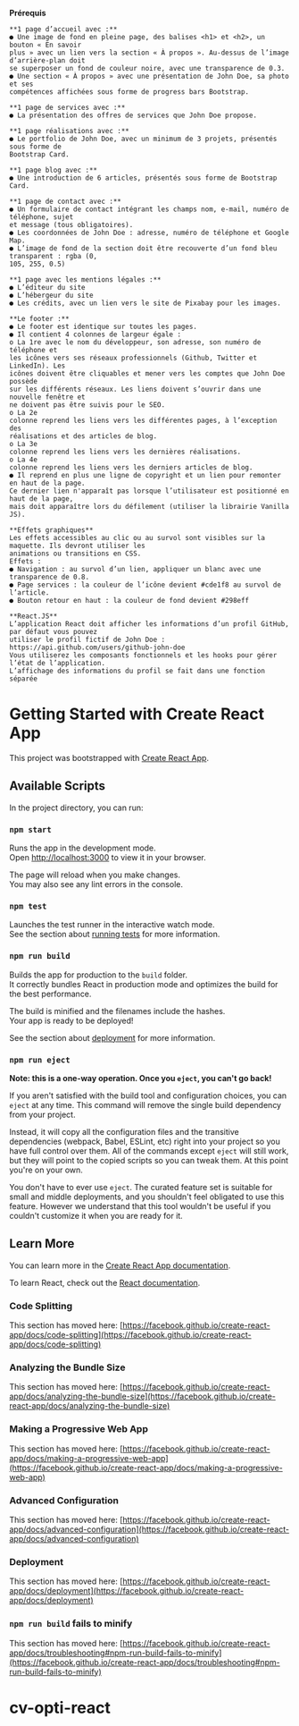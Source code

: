 **Prérequis**

```
**1 page d’accueil avec :**
● Une image de fond en pleine page, des balises <h1> et <h2>, un bouton « En savoir 
plus » avec un lien vers la section « À propos ». Au-dessus de l’image d’arrière-plan doit 
se superposer un fond de couleur noire, avec une transparence de 0.3.
● Une section « À propos » avec une présentation de John Doe, sa photo et ses 
compétences affichées sous forme de progress bars Bootstrap.

**1 page de services avec :** 
● La présentation des offres de services que John Doe propose.

**1 page réalisations avec :**
● Le portfolio de John Doe, avec un minimum de 3 projets, présentés sous forme de 
Bootstrap Card.

**1 page blog avec :**
● Une introduction de 6 articles, présentés sous forme de Bootstrap Card.

**1 page de contact avec :**
● Un formulaire de contact intégrant les champs nom, e-mail, numéro de téléphone, sujet 
et message (tous obligatoires).
● Les coordonnées de John Doe : adresse, numéro de téléphone et Google Map.
● L’image de fond de la section doit être recouverte d’un fond bleu transparent : rgba (0, 
105, 255, 0.5)

**1 page avec les mentions légales :**
● L’éditeur du site
● L’hébergeur du site
● Les crédits, avec un lien vers le site de Pixabay pour les images. 

**Le footer :**
● Le footer est identique sur toutes les pages.
● Il contient 4 colonnes de largeur égale : 
o La 1re avec le nom du développeur, son adresse, son numéro de téléphone et 
les icônes vers ses réseaux professionnels (Github, Twitter et LinkedIn). Les 
icônes doivent être cliquables et mener vers les comptes que John Doe possède 
sur les différents réseaux. Les liens doivent s’ouvrir dans une nouvelle fenêtre et 
ne doivent pas être suivis pour le SEO.
o La 2e
colonne reprend les liens vers les différentes pages, à l’exception des 
réalisations et des articles de blog.
o La 3e
colonne reprend les liens vers les dernières réalisations.
o La 4e
colonne reprend les liens vers les derniers articles de blog.
● Il reprend en plus une ligne de copyright et un lien pour remonter en haut de la page. 
Ce dernier lien n'apparaît pas lorsque l’utilisateur est positionné en haut de la page, 
mais doit apparaître lors du défilement (utiliser la librairie Vanilla JS).

**Effets graphiques**
Les effets accessibles au clic ou au survol sont visibles sur la maquette. Ils devront utiliser les 
animations ou transitions en CSS.
Effets :
● Navigation : au survol d’un lien, appliquer un blanc avec une transparence de 0.8.
● Page services : la couleur de l’icône devient #cde1f8 au survol de l’article.
● Bouton retour en haut : la couleur de fond devient #298eff

**React.JS**
L’application React doit afficher les informations d’un profil GitHub, par défaut vous pouvez 
utiliser le profil fictif de John Doe : https://api.github.com/users/github-john-doe
Vous utiliserez les composants fonctionnels et les hooks pour gérer l’état de l’application.
L’affichage des informations du profil se fait dans une fonction séparée
```


# Getting Started with Create React App

This project was bootstrapped with [Create React App](https://github.com/facebook/create-react-app).

## Available Scripts

In the project directory, you can run:

### `npm start`

Runs the app in the development mode.\
Open [http://localhost:3000](http://localhost:3000) to view it in your browser.

The page will reload when you make changes.\
You may also see any lint errors in the console.

### `npm test`

Launches the test runner in the interactive watch mode.\
See the section about [running tests](https://facebook.github.io/create-react-app/docs/running-tests) for more information.

### `npm run build`

Builds the app for production to the `build` folder.\
It correctly bundles React in production mode and optimizes the build for the best performance.

The build is minified and the filenames include the hashes.\
Your app is ready to be deployed!

See the section about [deployment](https://facebook.github.io/create-react-app/docs/deployment) for more information.

### `npm run eject`

**Note: this is a one-way operation. Once you `eject`, you can't go back!**

If you aren't satisfied with the build tool and configuration choices, you can `eject` at any time. This command will remove the single build dependency from your project.

Instead, it will copy all the configuration files and the transitive dependencies (webpack, Babel, ESLint, etc) right into your project so you have full control over them. All of the commands except `eject` will still work, but they will point to the copied scripts so you can tweak them. At this point you're on your own.

You don't have to ever use `eject`. The curated feature set is suitable for small and middle deployments, and you shouldn't feel obligated to use this feature. However we understand that this tool wouldn't be useful if you couldn't customize it when you are ready for it.

## Learn More

You can learn more in the [Create React App documentation](https://facebook.github.io/create-react-app/docs/getting-started).

To learn React, check out the [React documentation](https://reactjs.org/).

### Code Splitting

This section has moved here: [https://facebook.github.io/create-react-app/docs/code-splitting](https://facebook.github.io/create-react-app/docs/code-splitting)

### Analyzing the Bundle Size

This section has moved here: [https://facebook.github.io/create-react-app/docs/analyzing-the-bundle-size](https://facebook.github.io/create-react-app/docs/analyzing-the-bundle-size)

### Making a Progressive Web App

This section has moved here: [https://facebook.github.io/create-react-app/docs/making-a-progressive-web-app](https://facebook.github.io/create-react-app/docs/making-a-progressive-web-app)

### Advanced Configuration

This section has moved here: [https://facebook.github.io/create-react-app/docs/advanced-configuration](https://facebook.github.io/create-react-app/docs/advanced-configuration)

### Deployment

This section has moved here: [https://facebook.github.io/create-react-app/docs/deployment](https://facebook.github.io/create-react-app/docs/deployment)

### `npm run build` fails to minify

This section has moved here: [https://facebook.github.io/create-react-app/docs/troubleshooting#npm-run-build-fails-to-minify](https://facebook.github.io/create-react-app/docs/troubleshooting#npm-run-build-fails-to-minify)
# cv-opti-react
